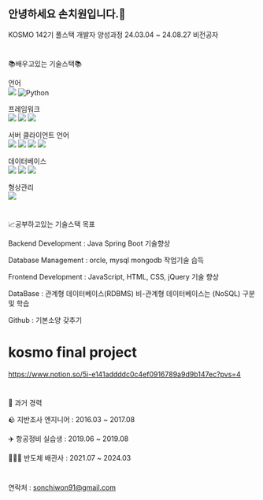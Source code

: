 ## 안녕하세요 손치원입니다.👋

KOSMO 142기 풀스택 개발자 양성과정 
24.03.04 ~ 24.08.27 
비전공자 

#
📚배우고있는 기술스택📚

언어<br>
<img src="https://img.shields.io/badge/java-007396?style=for-the-badge&logo=OpenJDK&logoColor=white">
![Python](https://img.shields.io/badge/python-3670A0?style=for-the-badge&logo=python&logoColor=ffdd54)


프레임워크<br>
<img src="https://img.shields.io/badge/Spring Boot-6DB33F?style=for-the-badge&logo=Spring Boot&logoColor=white">
<img src="https://img.shields.io/badge/Flask-000000?style=for-the-badge&logo=Flask&logoColor=white">
<img src="https://img.shields.io/badge/React-61DAFB?style=for-the-badge&logo=React&logoColor=white">

서버 클라이언트 언어<br>
<img src="https://img.shields.io/badge/Javascript-F7DF1E?style=for-the-badge&logo=javascript&logoColor=black"/> 
<img src="https://img.shields.io/badge/HTML5-E34F26?style=for-the-badge&logo=html5&logoColor=FFF"/>
<img src="https://img.shields.io/badge/CSS3-1572B6?style=for-the-badge&logo=css3&logoColor=FFF"/> 
<img src="https://img.shields.io/badge/jquery-0769AD?style=for-the-badge&logo=jquery&logoColor=FFF"/> 

데이터베이스<br>
<img src="https://img.shields.io/badge/Oracle-F80000?style=for-the-badge&logo=oracle&logoColor=FFF"/> 
<img src="https://img.shields.io/badge/MySQL-4479A1?style=for-the-badge&logo=MySQL&logoColor=white">
<img src="https://img.shields.io/badge/mongodb-47A248?style=for-the-badge&logo=mongodb&logoColor=white">

형상관리<br>
<img src="https://img.shields.io/badge/GitHub-EAEAEA?style=for-the-badge&logo=github&logoColor=000"/> 

#
📈공부하고있는 기술스택 목표

Backend Development   : Java Spring Boot 기술향상

Database Management   : orcle, mysql mongodb 작업기술 습득

Frontend Development  : JavaScript, HTML, CSS, jQuery 기술 향상

DataBase :  관계형 데이터베이스(RDBMS) 비-관계형 데이터베이스는 (NoSQL) 구분 및 학습

Github   : 기본소양 갖추기 

# kosmo final project
https://www.notion.so/5i-e141addddc0c4ef0916789a9d9b147ec?pvs=4


#
🏢 과거 경력

🪨 지반조사 엔지니어 :   2016.03 ~ 2017.08

✈️ 항공정비 실습생  :   2019.06 ~ 2019.08

🧑🏼‍🔧 반도체 배관사    :   2021.07 ~ 2024.03

#
연락처 : sonchiwon91@gmail.com


<!--
**chiwonson/chiwonson** is a ✨ _special_ ✨ repository because its `README.md` (this file) appears on your GitHub profile.

Here are some ideas to get you started:

- 🔭 I’m currently working on ...
- 🌱 I’m currently learning ...
- 👯 I’m looking to collaborate on ...
- 🤔 I’m looking for help with ...
- 💬 Ask me about ...
- 📫 How to reach me: ...
- 😄 Pronouns: ...
- ⚡ Fun fact: ...
-->
